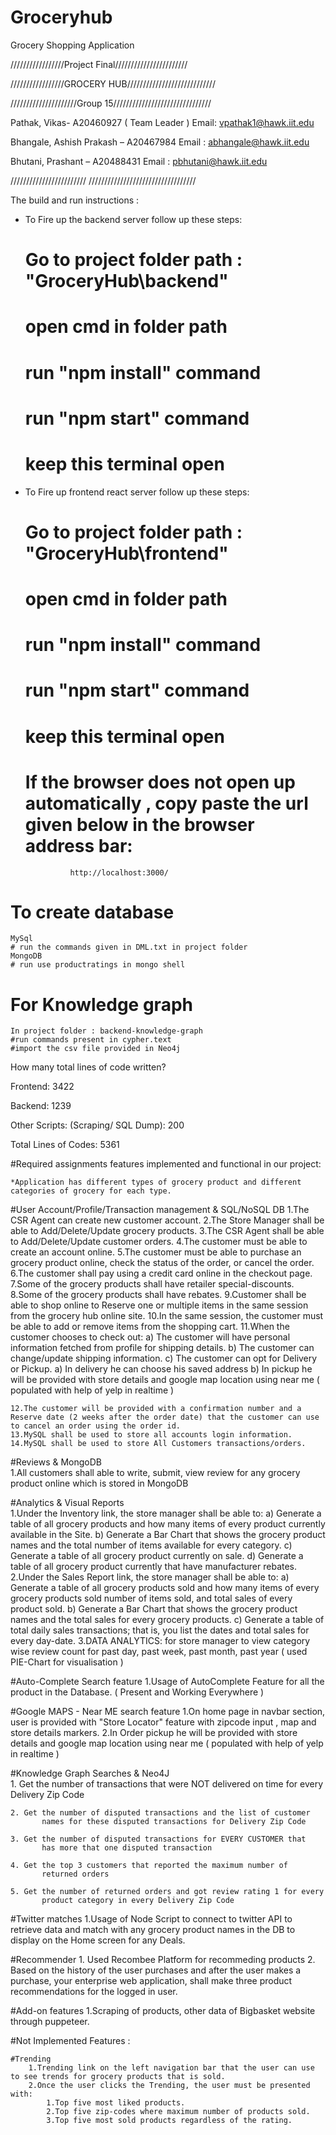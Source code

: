 # Groceryhub
Grocery Shopping Application

/////////////////Project Final///////////////////////

/////////////////GROCERY HUB////////////////////////////

/////////////////////Group 15///////////////////////////////
 
Pathak, Vikas- A20460927 ( Team Leader ) Email: vpathak1@hawk.iit.edu  

Bhangale, Ashish Prakash  – A20467984 Email : abhangale@hawk.iit.edu

Bhutani, Prashant – A20488431 Email : pbhutani@hawk.iit.edu

		 
////////////////////////	//////////////////////////////////			   
 
The build and run instructions :


* To Fire up the backend server follow up these steps:
     # Go to project folder path : "GroceryHub\backend\" 
     # open cmd in folder path 
     # run "npm install" command
     # run "npm start" command 
     # keep this terminal open

* To Fire up frontend react server follow up these steps:     
     # Go to project folder path : "GroceryHub\frontend\" 
     # open cmd in folder path
     # run "npm install" command 
     # run "npm start" command 
     # keep this terminal open
     # If the browser does not open up automatically , copy paste the url given below in the browser address bar:
                http://localhost:3000/

# To create database 

	MySql
	# run the commands given in DML.txt in project folder 
	MongoDB
	# run use productratings in mongo shell
	
# For Knowledge graph 
	In project folder : backend-knowledge-graph 
	#run commands present in cypher.text
	#import the csv file provided in Neo4j


How many total lines of code written?

Frontend: 3422

Backend: 1239

Other Scripts: (Scraping/ SQL Dump): 200


Total Lines of Codes: 5361


#Required assignments features implemented and functional in our project:

	*Application has different types of grocery product and different categories of grocery for each type.

 #User Account/Profile/Transaction management & SQL/NoSQL DB
  	1.The CSR Agent can create new customer account.
	2.The Store Manager shall be able to Add/Delete/Update grocery products.
	3.The CSR Agent shall be able to Add/Delete/Update customer orders.
	4.The customer must be able to create an account online.
	5.The customer must be able to purchase an grocery product online, check the status of the order, or cancel the order.
	6.The customer shall pay using a credit card online in the checkout page.
	7.Some of the grocery products shall have retailer special-discounts.
	8.Some of the grocery products shall have rebates.
	9.Customer shall be able to shop online to Reserve one or multiple items in the same session from the grocery hub online site.
	10.In the same session, the customer must be able to add or remove items from the shopping cart.
	11.When the customer chooses to check out:
		a) The customer will have personal information fetched from profile for shipping details.
		b) The customer can change/update shipping information.
		c) The customer can opt for Delivery or Pickup. 
			a) In delivery he can choose his saved address
			b) In pickup he will be provided with store details and google map location using near me ( populated with help of yelp in realtime ) 

	12.The customer will be provided with a confirmation number and a Reserve date (2 weeks after the order date) that the customer can use to cancel an order using the order id.
	13.MySQL shall be used to store all accounts login information.
	14.MySQL shall be used to store All Customers transactions/orders.

#Reviews & MongoDB	
	1.All customers shall able to write, submit, view review for any grocery product online which is stored in MongoDB

 
#Analytics & Visual Reports    	
	1.Under the Inventory link, the store manager shall be able to:
		a) Generate a table of all grocery products and how many items of every product currently available in the Site.
		b) Generate a Bar Chart that shows the grocery product names and the total number of items available for every category.
		c) Generate a table of all grocery product currently on sale.
		d) Generate a table of all grocery product currently that have manufacturer rebates.
	2.Under the Sales Report link, the store manager shall be able to:
		a) Generate a table of all grocery products sold and how many items of every grocery products sold number of items sold, and total sales of every product sold.
		b) Generate a Bar Chart that shows the grocery product names and the total sales for every grocery products.
		c) Generate a table of total daily sales transactions; that is, you list the dates and total sales for every day-date.
	3.DATA ANALYTICS: for store manager to view category wise review count for past day, past week, past month, past year
			 ( used PIE-Chart for visualisation )

  
#Auto-Complete Search feature
	1.Usage of AutoComplete Feature for all the product in the Database. ( Present and Working Everywhere )   
  
#Google MAPS - Near ME search feature
	1.On home page in navbar section, user is provided with "Store Locator" feature with zipcode input , map and store details markers. 
	2.In Order pickup he will be provided with store details and google map location using near me ( populated with help of yelp in realtime ) 
  
#Knowledge Graph Searches & Neo4J     
	1. Get the number of transactions that were NOT delivered on time for
	   every Delivery Zip Code

	2. Get the number of disputed transactions and the list of customer
           names for these disputed transactions for Delivery Zip Code

	3. Get the number of disputed transactions for EVERY CUSTOMER that
           has more that one disputed transaction

	4. Get the top 3 customers that reported the maximum number of
           returned orders

	5. Get the number of returned orders and got review rating 1 for every
           product category in every Delivery Zip Code

#Twitter matches
	1.Usage of Node Script to connect to twitter API to retrieve data and match with any grocery product names in the DB to display on the Home screen for any Deals.

#Recommender
		1. Used Recombee Platform for recommeding products 
		2. Based on the history of the user purchases and after the user makes a purchase, your enterprise web application, shall make three product recommendations for the logged in user.

  
#Add-on features
	1.Scraping of products, other data of Bigbasket website through puppeteer.


#Not Implemented Features : 
	

	#Trending
		1.Trending link on the left navigation bar that the user can use to see trends for grocery products that is sold.
		2.Once the user clicks the Trending, the user must be presented with:
			1.Top five most liked products.
			2.Top five zip-codes where maximum number of products sold.
			3.Top five most sold products regardless of the rating.
  
  



